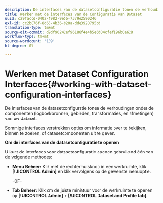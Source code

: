 ```yaml
---
description: De interfaces van de datasetconfiguratie tonen de verhoudingen onder de componenten (logboekbronnen, gebieden, transformaties, en afmetingen) van uw dataset.
title: Werken met de interfaces van de Configuratie van Dataset
uuid: c29faccd-0402-4982-9e5b-7379e2590246
exl-id: cc2b876f-8d65-4b36-920a-dde3928795bd
translation-type: tm+mt
source-git-commit: d9df90242ef96188f4e4b5e6d04cfef196b0a628
workflow-type: tm+mt
source-wordcount: '109'
ht-degree: 0%

---
```


# Werken met Dataset Configuration Interfaces{#working-with-dataset-configuration-interfaces}

De interfaces van de datasetconfiguratie tonen de verhoudingen onder de componenten (logboekbronnen, gebieden, transformaties, en afmetingen) van uw dataset.

Sommige interfaces verstrekken opties om informatie over te bekijken, binnen te zoeken, of datasetcomponenten uit te geven.

**Om de interfaces van de datasetconfiguratie te openen**

U kunt de interfaces voor datasetconfiguratie openen gebruikend één van de volgende methodes:

* **Menu Beheer:** Klik met de rechtermuisknop in een werkruimte, klik  **[!UICONTROL Admin]** en klik vervolgens op de gewenste menuoptie.

   -OF-

* **Tab Beheer:** Klik om de juiste miniatuur voor de werkruimte te openen op  **[!UICONTROL Admin]** >  **[!UICONTROL Dataset and Profile tab]**.
